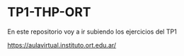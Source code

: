 # TP1-THP-ORT
En este repositorio voy a ir subiendo los ejercicios del TP1

https://aulavirtual.instituto.ort.edu.ar/
